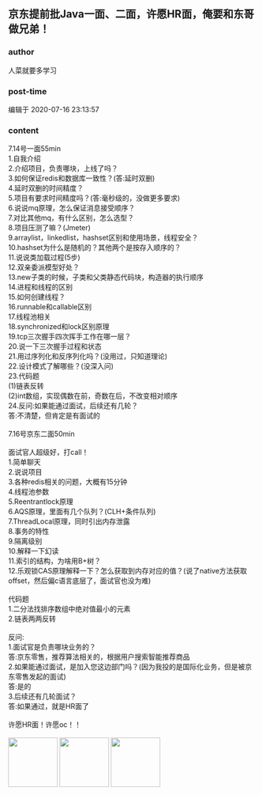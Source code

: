 ## 京东提前批Java一面、二面，许愿HR面，俺要和东哥做兄弟！
### author 
人菜就要多学习
### post-time 

编辑于  2020-07-16 23:13:57
### content 
<div class="post-topic-des nc-post-content">
 <div>
  7.14号一面55min
 </div>
 <div>
  1.自我介绍
 </div>
 <div>
  2.介绍项目，负责哪块，上线了吗？
 </div>
 <div>
  3.如何保证redis和数据库一致性？(答:延时双删)
 </div>
 <div>
  4.延时双删的时间精度？
 </div>
 <div>
  5.项目有要求时间精度吗？(答:毫秒级的，没做更多要求)
 </div>
 <div>
  6.说说mq原理，怎么保证消息接受顺序？
 </div>
 <div>
  7.对比其他mq，有什么区别，怎么选型？
 </div>
 <div>
  8.项目压测了嘛？(Jmeter)
 </div>
 <div>
  9.arraylist，linkedlist，hashset区别和使用场景，线程安全？
 </div>
 <div>
  10.hashset为什么是随机的？其他两个是按存入顺序的？
 </div>
 <div>
  11.说说类加载过程(5步)
 </div>
 <div>
  12.双亲委派模型好处？
 </div>
 <div>
  13.new子类的时候，子类和父类静态代码块，构造器的执行顺序
 </div>
 <div>
  14.进程和线程的区别
 </div>
 <div>
  15.如何创建线程？
 </div>
 <div>
  16.runnable和callable区别
 </div>
 <div>
  17.线程池相关
 </div>
 <div>
  18.synchronized和lock区别原理
 </div>
 <div>
  19.tcp三次握手四次挥手工作在哪一层？
 </div>
 <div>
  20.说一下三次握手过程和状态
 </div>
 <div>
  21.用过序列化和反序列化吗？(没用过，只知道理论)
 </div>
 <div>
  22.设计模式了解哪些？(没深入问)
 </div>
 <div>
  23.代码题
 </div>
 <div>
  (1)链表反转
 </div>
 <div>
  (2)int数组，实现偶数在前，奇数在后，不改变相对顺序
 </div>
 <div>
  24.反问:如果能通过面试，后续还有几轮？
 </div>
 <div>
  答:不清楚，但肯定是有面试的
 </div>
 <div>
  <br/>
 </div>
 <div>
  <div>
   7.16号京东二面50min
  </div>
  <div>
   <br/>
  </div>
  <div>
   面试官人超级好，打call！
  </div>
  <div>
   1.简单聊天
  </div>
  <div>
   2.说说项目
  </div>
  <div>
   3.各种redis相关的问题，大概有15分钟
  </div>
  <div>
   4.线程池参数
  </div>
  <div>
   5.Reentrantlock原理
  </div>
  <div>
   6.AQS原理，里面有几个队列？(CLH+条件队列)
  </div>
  <div>
   7.ThreadLocal原理，同时引出内存泄露
  </div>
  <div>
   8.事务的特性
  </div>
  <div>
   9.隔离级别
  </div>
  <div>
   10.解释一下幻读
  </div>
  <div>
   11.索引的结构，为啥用B+树？
  </div>
  <div>
   12.乐观锁CAS原理解释一下？怎么获取到内存对应的值？(说了native方法获取offset，然后偏c语言底层了，面试官也没为难)
  </div>
  <div>
   <br/>
  </div>
  <div>
   代码题
  </div>
  <div>
   1.二分法找排序数组中绝对值最小的元素
  </div>
  <div>
   2.链表两两反转
  </div>
  <div>
   <br/>
  </div>
  <div>
   反问:
  </div>
  <div>
   1.面试官是负责哪块业务的？
  </div>
  <div>
   答:京东零售，推荐算法相关的，根据用户搜索智能推荐商品
  </div>
  <div>
   2.如果能通过面试，是加入您这边部门吗？(因为我投的是国际化业务，但是被京东零售发起的面试)
  </div>
  <div>
   答:是的
  </div>
  <div>
   3.后续还有几轮面试？
  </div>
  <div>
   答:如果通过，就是HR面了
  </div>
 </div>
 <div>
  <br/>
 </div>
 <div>
  许愿HR面！许愿oc！！
 </div>
 <div>
  <br/>
 </div>
 <img data-card-emoji="[面试必过]" height="100px" src="https://uploadfiles.nowcoder.com/images/20191018/63_1571399911125_75C168B671D4CE827FCA23907D85F114" width="100px"/>
 <img data-card-emoji="[心想事成]" height="100px" src="https://uploadfiles.nowcoder.com/images/20191018/63_1571399346072_59B2900AA03CB2182A51CDB520B535B6" width="100px"/>
 <img data-card-emoji="[成功上岸]" height="100px" src="https://uploadfiles.nowcoder.com/images/20191018/63_1571399271580_F19C9085129709EE14D013BE869DF69B" width="100px"/>
</div>
